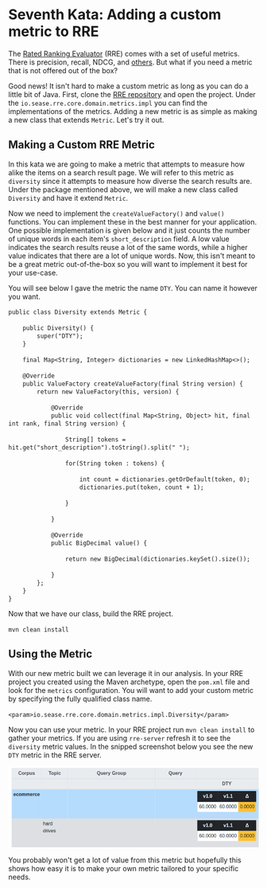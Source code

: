 # Seventh Kata: Adding a custom metric to RRE

The [Rated Ranking Evaluator](https://github.com/SeaseLtd/rated-ranking-evaluator) (RRE) comes with a set of useful metrics. There is precision, recall, NDCG, and [others](https://github.com/SeaseLtd/rated-ranking-evaluator/wiki/Evaluation%20Measures). But what if you need a metric that is not offered out of the box?

Good news! It isn't hard to make a custom metric as long as you can do a little bit of Java. First, clone the [RRE repository](https://github.com/SeaseLtd/rated-ranking-evaluator) and open the project. Under the `io.sease.rre.core.domain.metrics.impl` you can find the implementations of the metrics. Adding a new metric is as simple as making a new class that extends `Metric`. Let's try it out.

## Making a Custom RRE Metric

In this kata we are going to make a metric that attempts to measure how alike the items on a search result page. We will refer to this metric as `diversity` since it attempts to measure how diverse the search results are. Under the package mentioned above, we will make a new class called `Diversity` and have it extend `Metric`.

Now we need to implement the `createValueFactory()` and `value()` functions. You can implement these in the best manner for your application. One possible implementation is given below and it just counts the number of unique words in each item's `short_description` field. A low value indicates the search results reuse a lot of the same words, while a higher value indicates that there are a lot of unique words. Now, this isn't meant to be a great metric out-of-the-box so you will want to implement it best for your use-case.

You will see below I gave the metric the name `DTY`. You can name it however you want.

```
public class Diversity extends Metric {

    public Diversity() {
        super("DTY");
    }

    final Map<String, Integer> dictionaries = new LinkedHashMap<>();

    @Override
    public ValueFactory createValueFactory(final String version) {
        return new ValueFactory(this, version) {

            @Override
            public void collect(final Map<String, Object> hit, final int rank, final String version) {

                String[] tokens = hit.get("short_description").toString().split(" ");

                for(String token : tokens) {

                    int count = dictionaries.getOrDefault(token, 0);
                    dictionaries.put(token, count + 1);

                }

            }

            @Override
            public BigDecimal value() {

                return new BigDecimal(dictionaries.keySet().size());

            }
        };
    }
}
```

Now that we have our class, build the RRE project.

`mvn clean install`

## Using the Metric

With our new metric built we can leverage it in our analysis. In your RRE project you created using the Maven archetype, open the `pom.xml` file and look for the `metrics` configuration. You will want to add your custom metric by specifying the fully qualified class name.

`<param>io.sease.rre.core.domain.metrics.impl.Diversity</param>`

Now you can use your metric. In your RRE project run `mvn clean install` to gather your metrics. If you are using `rre-server` refresh it to see the `diversity` metric values. In the snipped screenshot below you see the new `DTY` metric in the RRE server.

![RRE Screenshot](007_custom_metric.png)

You probably won't get a lot of value from this metric but hopefully this shows how easy it is to make your own metric tailored to your specific needs.
